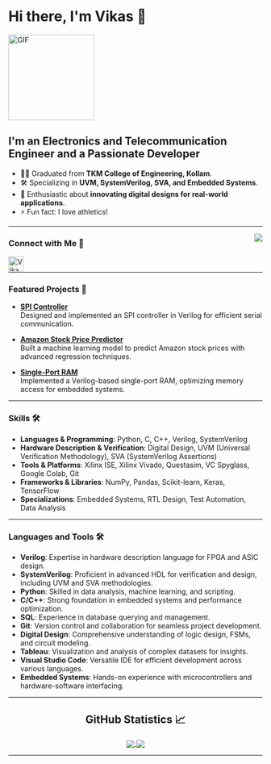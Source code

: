 # Hi there, I'm Vikas 👋  

<img align="top" alt="GIF" height="170px" src="https://media.giphy.com/media/L1R1tvI9svkIWwpVYr/giphy.gif" />  

## I'm an Electronics and Telecommunication Engineer and a Passionate Developer  

- 👨‍💻 Graduated from **TKM College of Engineering, Kollam**.  
- 🛠️ Specializing in **UVM, SystemVerilog, SVA, and Embedded Systems**.  
- 🌟 Enthusiastic about **innovating digital designs for real-world applications**.  
- ⚡ Fun fact: I love athletics!  

---

<img align="right" src="http://estruyf-github.azurewebsites.net/api/VisitorHit?user=Vk13io&repo=Bgstatic&countColor=%237B1E7B"/>  

### Connect with Me 📝  

[<img align="left" alt="Vikas K | LinkedIn" height="30px" src="https://cdn-icons-png.flaticon.com/512/174/174857.png"/>](https://www.linkedin.com/in/-vikask/)  

<br/>  

---

### Featured Projects 🚀  

- [**SPI Controller**](https://github.com/Vk13io/SPI-controller)  
   Designed and implemented an SPI controller in Verilog for efficient serial communication.
  
- [**Amazon Stock Price Predictor**](https://github.com/Vk13io/Stock-price-prediction)  
   Built a machine learning model to predict Amazon stock prices with advanced regression techniques.  

- [**Single-Port RAM**](https://github.com/Vk13io/Single-port-Ram)  
   Implemented a Verilog-based single-port RAM, optimizing memory access for embedded systems.  

---

### Skills 🛠️  

- **Languages & Programming**: Python, C, C++, Verilog, SystemVerilog  
- **Hardware Description & Verification**: Digital Design, UVM (Universal Verification Methodology), SVA (SystemVerilog Assertions)  
- **Tools & Platforms**: Xilinx ISE, Xilinx Vivado, Questasim, VC Spyglass, Google Colab, Git  
- **Frameworks & Libraries**: NumPy, Pandas, Scikit-learn, Keras, TensorFlow  
- **Specializations**: Embedded Systems, RTL Design, Test Automation, Data Analysis  

---

### Languages and Tools 🛠️  


- **Verilog**: Expertise in hardware description language for FPGA and ASIC design.
- **SystemVerilog**: Proficient in advanced HDL for verification and design, including UVM and SVA methodologies.
- **Python**: Skilled in data analysis, machine learning, and scripting.
- **C/C++**: Strong foundation in embedded systems and performance optimization.
- **SQL**: Experience in database querying and management.
- **Git**: Version control and collaboration for seamless project development.
- **Digital Design**: Comprehensive understanding of logic design, FSMs, and circuit modeling.
- **Tableau**: Visualization and analysis of complex datasets for insights.
- **Visual Studio Code**: Versatile IDE for efficient development across various languages.
- **Embedded Systems**: Hands-on experience with microcontrollers and hardware-software interfacing.



---

<h2 align="center"> GitHub Statistics 📈 </h2>  

<div align="center">  
  <a href="">  
    <img align="center" src="https://github-readme-stats-sigma-five.vercel.app/api?username=Vk13io&show_icons=true&include_all_commits=true&count_private=true&theme=react&line_height=40" />  
  </a>  
  <a href="">  
    <img align="center" src="https://github-readme-stats.vercel.app/api/top-langs/?username=Vk13io&theme=react&line_height=40&hide=css"/>  
  </a>  
</div>  

---
